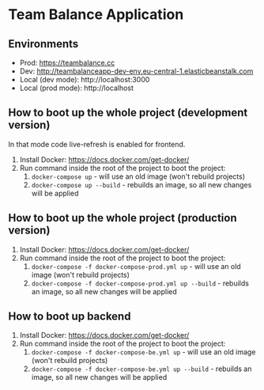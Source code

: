 # Team Balance Application

## Environments
- Prod: https://teambalance.cc
- Dev: http://teambalanceapp-dev-env.eu-central-1.elasticbeanstalk.com
- Local (dev mode): http://localhost:3000
- Local (prod mode): http://localhost

## How to boot up the whole project (development version)
In that mode code live-refresh is enabled for frontend.
1. Install Docker: https://docs.docker.com/get-docker/
2. Run command inside the root of the project to boot the project:
    1. `docker-compose up` - will use an old image (won't rebuild projects)
    2. `docker-compose up --build` - rebuilds an image, so all new changes will be applied

## How to boot up the whole project (production version)
1. Install Docker: https://docs.docker.com/get-docker/
2. Run command inside the root of the project to boot the project:
    1. `docker-compose -f docker-compose-prod.yml up` - will use an old image (won't rebuild projects)
    2. `docker-compose -f docker-compose-prod.yml up --build` - rebuilds an image, so all new changes will be applied

## How to boot up backend
1. Install Docker: https://docs.docker.com/get-docker/
2. Run command inside the root of the project to boot the project:
    1. `docker-compose -f docker-compose-be.yml up` - will use an old image (won't rebuild projects)
    2. `docker-compose -f docker-compose-be.yml up --build` - rebuilds an image, so all new changes will be applied
